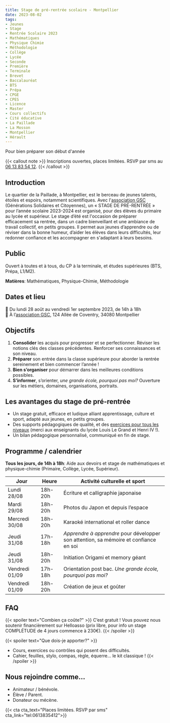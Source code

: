 ```yaml
---
title: Stage de pré-rentrée scolaire - Montpellier
date: 2023-08-02
tags:
- Jeunes
- Stage
- Rentrée Scolaire 2023
- Mathématiques
- Physique Chimie
- Méthodologie
- Collège
- Lycée
- Seconde 
- Première
- Terminale
- Brevet
- Baccalauréat
- BTS
- Prépa
- CPGE
- CPES
- Licence
- Master
- Cours collectifs
- Cité éducative
- La Paillade
- La Mosson
- Montpellier
- Hérault
---
```


Pour bien préparer son début d'année

<!--more-->

{{< callout note >}}
Inscriptions ouvertes, places limitées. RSVP par sms au <a href="tel:0613835412">06 13 83 54 12</a>.
{{< /callout >}}

## Introduction

Le quartier de la Paillade, à Montpellier, est le berceau de jeunes talents, étoiles et espoirs, notamment scientifiques. Avec l'[association GSC](https://www.jeveuxaider.gouv.fr/organisations/4859-generations-solidaires-et-citoyennes) (Générations Solidaires et Citoyennes), un « STAGE DE PRÉ-RENTRÉE » pour l’année scolaire 2023-2024 est organisé, pour des élèves du primaire au lycée et supérieur. Le stage d’été est l'occasion de préparer efficacement sa rentrée, dans un cadre bienveillant et une ambiance de travail collectif, en petits groupes. Il permet aux jeunes d’apprendre ou de réviser dans la bonne humeur, d’aider les élèves dans leurs difficultés, leur redonner confiance et les accompagner en s'adaptant à leurs besoins.

## Public

Ouvert à toutes et à tous, du CP à la terminale, et études supérieures (BTS, Prépa, L1/M2).

<b>Matières</b>: Mathématiques, Physique-Chimie, Méthodologie

## Dates et lieu

📅 Du lundi 28 août au vendredi 1er septembre 2023, de 14h à 18h <br>
 📍  À l’[association GSC](https://www.jeveuxaider.gouv.fr/organisations/4859-generations-solidaires-et-citoyennes), 124 Allée de Coventry, 34080 Montpellier

## Objectifs

1. <b>Consolider</b> les acquis pour progresser et se perfectionner. Réviser les notions clés des classes précédentes. Renforcer ses connaissances et son niveau.
2. <b>Préparer</b> son entrée dans la classe supérieure pour aborder la rentrée sereinement et bien commencer l’année !
3. <b>Bien s’organiser</b> pour démarrer dans les meilleures conditions possibles.
4. <b>S’informer</b>, s’orienter, <i>une grande école, pourquoi pas moi?</i> Ouverture sur les métiers, domaines, organisations, portraits.

## Les avantages du stage de pré-rentrée

- Un stage gratuit, efficace et ludique alliant apprentissage, culture et sport, adapté aux jeunes, en petits groupes.
- Des supports pédagogiques de qualité, et des [exercices pour tous les niveaux](https://www.mtpcours.fr/c/maths/) (merci aux enseignants du lycée Louis Le Grand et Henri IV !).
- Un bilan pédagogique personnalisé, communiqué en fin de stage.

## Programme / calendrier

<b>Tous les jours, de 14h à 18h</b>: Aide aux devoirs et stage de mathématiques et physique-chimie (Primaire, Collège, Lycée, Supérieur).

| Jour | Heure | Activité culturelle et sport|
|---|---|---|
|Lundi 28/08 | 18h-20h | Écriture et calligraphie japonaise |
|Mardi 29/08 | 18h-20h | Photos du Japon et depuis l’espace |
|Mercredi 30/08 | 18h-20h | Karaoké international et roller dance|
|Jeudi 31/08 | 17h-18h | <i>Apprendre à apprendre</i> pour développer son attention, sa mémoire et confiance en soi|
|Jeudi 31/08 | 18h-20h | Initiation Origami et memory géant|
|Vendredi 01/09 | 17h-18h | Orientation post bac. <i>Une grande école, pourquoi pas moi?</i>|
|Vendredi 01/09 | 18h-20h | Création de jeux et goûter|

## FAQ

{{< spoiler text="Combien ça coûte?" >}}
C’est gratuit ! Vous pouvez nous soutenir financièrement sur Helloasso (prix libre, pour info un stage COMPLÉTUDE de 4 jours commence à 230€).
{{< /spoiler >}}

{{< spoiler text="Que dois-je apporter?" >}}
- Cours, exercices ou contrôles qui posent des difficultés.
- Cahier, feuilles, stylo, compas, règle, équerre... le kit classique !
{{< /spoiler >}}

## Nous rejoindre comme...

- Animateur / bénévole.
- Élève / Parent.
- Donateur ou mécène.

{{< cta cta_text="Places limitées. RSVP par sms" cta_link="tel:0613835412">}}